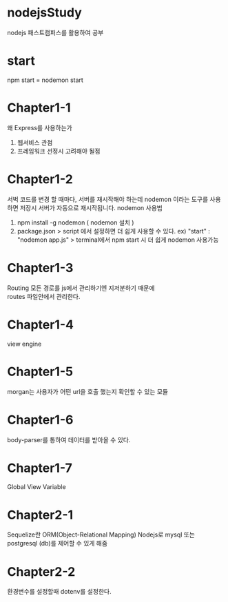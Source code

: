 # nodejsStudy
nodejs 패스트캠퍼스를 활용하여 공부

# start
npm start = nodemon start

# Chapter1-1
왜 Express를 사용하는가
  1. 웹서비스 관점 
  2. 프레임워크 선정시 고려해야 될점 
# Chapter1-2
서벅 코드를 변경 할 때마다, 서버를 재시작해야 하는데 nodemon 이라는 도구를 사용하면 저장시 서버가 자동으로 재시작됩니다.
nodemon 사용법
  1. npm install -g nodemon ( nodemon 설치 )
  2. package.json > script 에서 설정하면 더 쉽게 사용할 수 있다.
  ex) "start" : "nodemon app.js"  >  terminal에서 npm start 시 더 쉽게 nodemon 사용가능 
# Chapter1-3
Routing 모든 경로를 js에서 관리하기엔 지저분하기 때문에  
routes 파일안에서 관리한다.
# Chapter1-4
view engine
# Chapter1-5
morgan는 사용자가 어떤 url을 호출 했는지 확인할 수 있는 모듈
# Chapter1-6
body-parser를 통하여 데이터를 받아올 수 있다.
# Chapter1-7
Global View Variable

# Chapter2-1
Sequelize란 ORM(Object-Relational Mapping)
Nodejs로 mysql 또는 postgresql (db)를 제어할 수 있게 해줌
# Chapter2-2
환경변수를 설정할때 dotenv를 설정한다.

